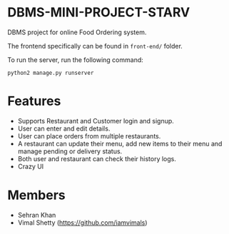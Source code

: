 # DBMS-MINI-PROJECT-STARV

DBMS project for online Food Ordering system.

The frontend specifically can be found in `front-end/` folder.

To run the server, run the following command:

    python2 manage.py runserver

# Features
* Supports Restaurant and Customer login and signup.
* User can enter and edit details.
* User can place orders from multiple restaurants.
* A restaurant can update their menu, add new items to their menu and manage pending or delivery status.
* Both user and restaurant can check their history logs.
* Crazy UI

# Members
* Sehran Khan 
* Vimal Shetty (https://github.com/iamvimals)
